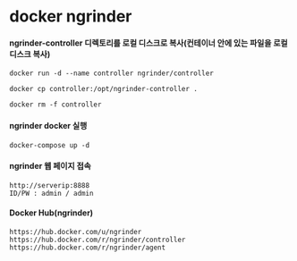 # docker ngrinder

#### ngrinder-controller 디렉토리를 로컬 디스크로 복사(컨테이너 안에 있는 파일을 로컬디스크 복사)
```
docker run -d --name controller ngrinder/controller
```
```
docker cp controller:/opt/ngrinder-controller .
```
```
docker rm -f controller
```
#### ngrinder docker 실행
```
docker-compose up -d
```
#### ngrinder 웹 페이지 접속
```
http://serverip:8888
ID/PW : admin / admin
```
#### Docker Hub(ngrinder)
```
https://hub.docker.com/u/ngrinder
https://hub.docker.com/r/ngrinder/controller
https://hub.docker.com/r/ngrinder/agent
```